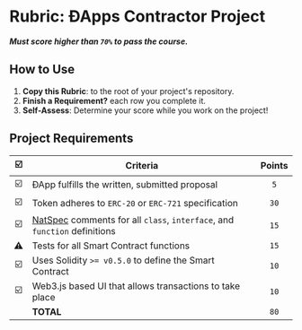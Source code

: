 # Rubric: ÐApps Contractor Project

 _**Must score higher than `70%` to pass the course.**_

## How to Use

1. **Copy this Rubric**: to the root of your project's repository.
2. **Finish a Requirement?** each row you complete it.
3. **Self-Assess**: Determine your score while you work on the project!

## Project Requirements

|  ☑️   | Criteria                                                                    | Points |
| :---: | --------------------------------------------------------------------------- | :----: |
|  ☑️   | ÐApp fulfills the written, submitted proposal                               |  `5`   |
|  ☑️   | Token adheres to `ERC-20` or `ERC-721` specification                        |  `30`  |
|  ☑️   | [NatSpec] comments for all `class`, `interface`, and `function` definitions |  `15`  |
|  ⚠️   | Tests for all Smart Contract functions                                      |  `15`  |
|  ☑️   | Uses Solidity `>= v0.5.0` to define the Smart Contract                      |  `10`  |
|  ☑️   | Web3.js based UI that allows transactions to take place                     |  `10`  |
|       | **TOTAL**                                                                   |  `80`  |

[Natspec]: https://solidity.readthedocs.io/en/v0.5.9/natspec-format.html
